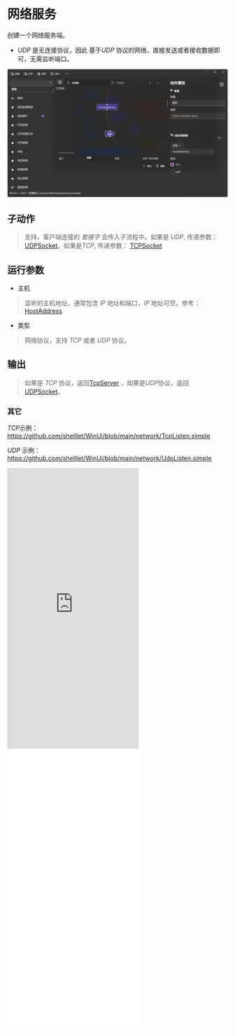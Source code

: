 # 网络服务 
创建一个网络服务端。

* *UDP* 是无连接协议，因此 基于*UDP* 协议的网络，直接发送或者接收数据即可，无需监听端口。

![NetworkListen](./images/06.png ':size=90%')

## 子动作
> 支持，客户端连接的 *套接字* 会传入子流程中。如果是 *UDP*, 传递参数：[UDPSocket](./types/UDPSocket.md)。如果是*TCP*, 传递参数： [TCPSocket](./types/TCPSocket.md)

## 运行参数


* 主机
> 监听的主机地址，通常包含 *IP* 地址和端口，*IP* 地址可空。参考：[HostAddress](./types/HostAddress.md)
* 类型
> 网络协议，支持 *TCP* 或者 *UDP* 协议。

## 输出

> 如果是 *TCP* 协议，返回[TcpServer](./types/TcpServer.md) ，如果是*UDP*协议，返回 [UDPSocket](./types/UDPSocket.md)。

### 其它

*TCP*示例： https://github.com/shelllet/WinUi/blob/main/network/TcpListen.simple

*UDP* 示例： https://github.com/shelllet/WinUi/blob/main/network/UdpListen.simple


<iframe type="text/html" height="640px" src="https://www.youtube.com/embed/iTVAVQvJ4T4" frameborder="0"></iframe>

<iframe src="//player.bilibili.com/player.html?bvid=BV1Tb4y1N7ha&page=1&autoplay=0" height='640px' scrolling="no" frameborder="no" framespacing="0" allowfullscreen="true"></iframe>

